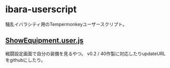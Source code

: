# ibara-userscript
騒乱イバラシティ用のTempermonkeyユーザースクリプト。

## [ShowEquipment.user.js](https://yayau774.github.io/ibara-userscript/userscripts/ShowEquipment.user.js)
戦闘設定画面で自分の装備を見るやつ。
v0.2 / 40作製に対応したりupdateURLをgithubにしたり。

